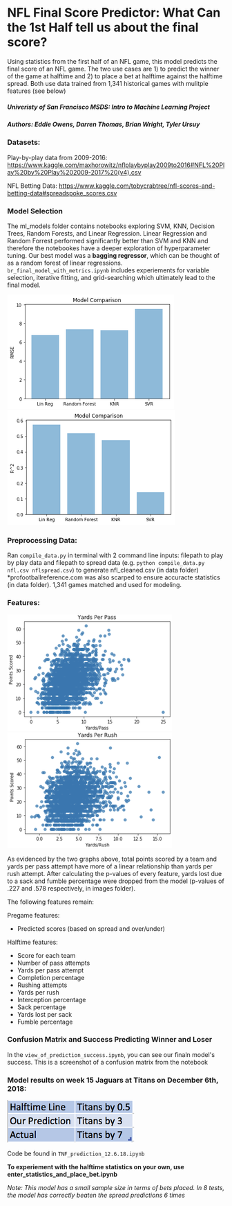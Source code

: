 # NFL Final Score Predictor: What Can the 1st Half tell us about the final score?
Using statistics from the first half of an NFL game, this model predicts the final score of an NFL game. The two use cases are 1) to predict the winner of the game at halftime and 2) to place a bet at halftime against the halftime spread. Both use data trained from 1,341 historical games with mulitple features (see below) 

##### Univeristy of San Francisco MSDS: Intro to Machine Learning Project

##### Authors: Eddie Owens, Darren Thomas, Brian Wright, Tyler Ursuy

### Datasets:
Play-by-play data from 2009-2016:
https://www.kaggle.com/maxhorowitz/nflplaybyplay2009to2016#NFL%20Play%20by%20Play%202009-2017%20(v4).csv

NFL Betting Data:
https://www.kaggle.com/tobycrabtree/nfl-scores-and-betting-data#spreadspoke_scores.csv

### Model Selection
The ml_models folder contains notebooks exploring SVM, KNN, Decision Trees, Random Forests, and Linear Regression. Linear Regression and Random Forrest performed significantly better than SVM and KNN and therefore the notebookes have a deeper exploration of hyperparameter tuning. Our best model was a **bagging regressor**, which can be thought of as a random forest of linear regressions. `br_final_model_with_metrics.ipynb` includes experiements for variable selection, iterative fitting, and grid-searching which ultimately lead to the final model.

![Alt text](images/RMSE.png?raw=true "Title")
![Alt text](images/r_squared.png?raw=true "Title")

### Preprocessing Data:
Ran `compile_data.py` in terminal with 2 command line inputs: filepath to play by play data and filepath to spread data (e.g. `python compile_data.py nfl.csv nflspread.csv`) to generate nfl_cleaned.csv (in data folder)
*profootballreference.com was also scarped to ensure accuracte statistics (in data folder). 1,341 games matched and used for modeling.

### Features:
![Alt text](images/yppa.png?raw=true "Title")
![Alt text](images/ypra.png?raw=true "Title")

As evidenced by the two graphs above, total points scored by a team and yards per pass attempt have more of a linear relationship than yards per rush attempt. After calculating the p-values of every feature, yards lost due to a sack and fumble percentage were dropped from the model (p-values of .227 and .578 respectively, in images folder).

The following features remain:

Pregame features:
- Predicted scores (based on spread and over/under)

Halftime features:
- Score for each team
- Number of pass attempts
- Yards per pass attempt
- Completion percentage
- Rushing attempts
- Yards per rush
- Interception percentage
- Sack percentage
- Yards lost per sack
- Fumble percentage

### Confusion Matrix and Success Predicting Winner and Loser
In the `view_of_prediction_success.ipynb`, you can see our finaln model's success. This is a screenshot of a confusion matrix from the notebook

### Model results on week 15 Jaguars at Titans on December 6th, 2018:
![Alt text](images/titans_jags.png?raw=true "Title")

Code be found in `TNF_prediction_12.6.18.ipynb`

**To experiement with the halftime statistics on your own, use enter_statistics_and_place_bet.ipynb**

*Note: This model has a small sample size in terms of bets placed. In 8 tests, the model has correctly beaten the spread predictions 6 times*

